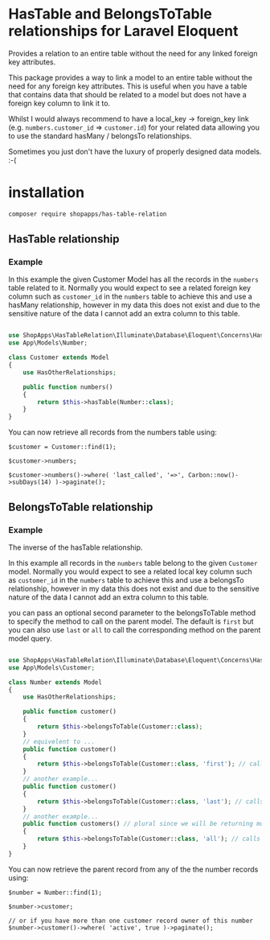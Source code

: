 # HasTable and BelongsToTable relationships for Laravel Eloquent 
Provides a relation to an entire table without the need for any linked foreign key attributes.

This package provides a way to link a model to an entire table without the need for any foreign key attributes.  This is useful when you have a table that contains data that should be related to a model but does not have a foreign key column to link it to.

Whilst I would always recommend to have a local_key -> foreign_key link (e.g. `numbers.customer_id` => `customer.id`) for your related data allowing you to use the standard  hasMany / belongsTo relationships. 

Sometimes you just don't have the luxury of properly designed data models. :-(


# installation

```bash
composer require shopapps/has-table-relation
```

## HasTable relationship 
### Example
In this example the given Customer Model has all the records in the `numbers` table related to it.  Normally you would expect to see a related foreign key column such as `customer_id` in the `numbers` table to achieve this and use a hasMany relationship, however in my data this does not exist and due to the sensitive nature of the data I cannot add an extra column to this table.

```php

use ShopApps\HasTableRelation\Illuminate\Database\Eloquent\Concerns\HasOtherRelationships;
use App\Models\Number;

class Customer extends Model
{
    use HasOtherRelationships;

    public function numbers()
    {
        return $this->hasTable(Number::class);
    }
}
```
You can now retrieve all records from the numbers table using:
```
$customer = Customer::find(1);

$customer->numbers;

$customer->numbers()->where( 'last_called', '=>', Carbon::now()->subDays(14) )->paginate();
```


## BelongsToTable relationship
### Example
The inverse of the hasTable relationship.  

In this example all records in the `numbers` table belong to the given `Customer` model.  Normally you would expect to see a related local key column such as `customer_id` in the `numbers` table to achieve this and use a belongsTo relationship, however in my data this does not exist and due to the sensitive nature of the data I cannot add an extra column to this table.

you can pass an optional second parameter to the belongsToTable method to specify the method to call on the parent model.  The default is `first` but you can also use `last` or `all` to call the corresponding method on the parent model query.

```php

use ShopApps\HasTableRelation\Illuminate\Database\Eloquent\Concerns\HasOtherRelationships;
use App\Models\Customer;

class Number extends Model
{
    use HasOtherRelationships;

    public function customer()
    {
        return $this->belongsToTable(Customer::class);
    }
    // equivelent to ...
    public function customer()
    {
        return $this->belongsToTable(Customer::class, 'first'); // calls $query->first() on the parent model
    }
    // another example...
    public function customer()
    {
        return $this->belongsToTable(Customer::class, 'last'); // calls $query->last() on the parent model
    }
    // another example...
    public function customers() // plural since we will be returning more than one ;-) 
    {
        return $this->belongsToTable(Customer::class, 'all'); // calls $query->get() on the parent model
    }
}
```
You can now retrieve the parent record from any of the the number records using:
```
$number = Number::find(1);

$number->customer;

// or if you have more than one customer record owner of this number
$number->customer()->where( 'active', true )->paginate();

```


